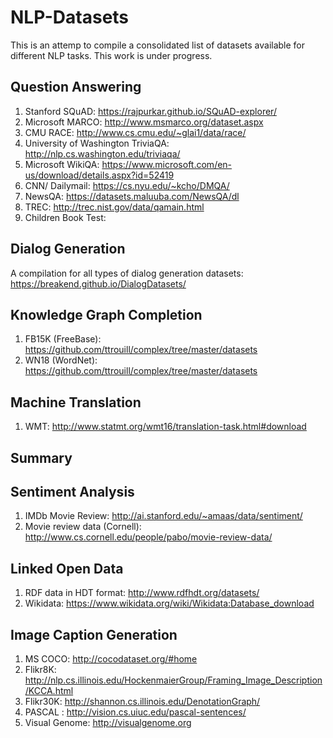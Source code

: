 # NLP-Datasets
This is an attemp to compile a consolidated list of datasets available for different NLP tasks. This work is under progress.
## Question Answering
1. Stanford SQuAD: https://rajpurkar.github.io/SQuAD-explorer/
2. Microsoft MARCO: http://www.msmarco.org/dataset.aspx
3. CMU RACE: http://www.cs.cmu.edu/~glai1/data/race/
4. University of Washington TriviaQA: http://nlp.cs.washington.edu/triviaqa/
5. Microsoft WikiQA: https://www.microsoft.com/en-us/download/details.aspx?id=52419
6. CNN/ Dailymail: https://cs.nyu.edu/~kcho/DMQA/
7. NewsQA: https://datasets.maluuba.com/NewsQA/dl
7. TREC: http://trec.nist.gov/data/qamain.html
8. Children Book Test: 
## Dialog Generation
A compilation for all types of dialog generation datasets: https://breakend.github.io/DialogDatasets/
## Knowledge Graph Completion
1. FB15K (FreeBase): https://github.com/ttrouill/complex/tree/master/datasets
2. WN18 (WordNet): https://github.com/ttrouill/complex/tree/master/datasets
## Machine Translation
1. WMT: http://www.statmt.org/wmt16/translation-task.html#download

## Summary
## Sentiment Analysis
1. IMDb Movie Review: http://ai.stanford.edu/~amaas/data/sentiment/
2. Movie review data (Cornell): http://www.cs.cornell.edu/people/pabo/movie-review-data/
## Linked Open Data 
1. RDF data in HDT format: http://www.rdfhdt.org/datasets/
2. Wikidata: https://www.wikidata.org/wiki/Wikidata:Database_download
## Image Caption Generation
1. MS COCO: http://cocodataset.org/#home
2. Flikr8K: http://nlp.cs.illinois.edu/HockenmaierGroup/Framing_Image_Description/KCCA.html
3. Flikr30K: http://shannon.cs.illinois.edu/DenotationGraph/
4. PASCAL : http://vision.cs.uiuc.edu/pascal-sentences/
5. Visual Genome: http://visualgenome.org




